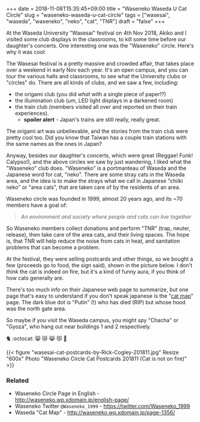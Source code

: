 +++
date = 2018-11-08T15:35:45+09:00
title = "Waseneko Waseda U Cat Circle"
slug = "waseneko-waseda-u-cat-circle"
tags = ["wasesai", "waseda", "waseneko", "neko", "cat", "TNR"]
draft = "false"
+++

At the Waseda University "Wasesai" festival on 4th Nov 2018, Akiko and I visited some club displays in the classrooms, to kill some time before our daughter's concerts. One interesting one was the "Waseneko" circle. Here's why it was cool: 

<!--more-->

The Wasesai festival is a pretty massive and crowded affair, that takes place over a weekend in early Nov each year. It's an open campus, and you can tour the various halls and classrooms, to see what the University clubs or "circles" do. There are all kinds of clubs, and we saw a few, including:

* the origami club (you did _what_ with a single piece of paper!?)
* the illumination club (um, LED light displays in a darkened room)
* the train club (members visited all over and reported on their train experiences). 
   * **spoiler alert** - Japan's trains are still really, really great.
 
The origami art was unbelievable, and the stories from the train club were pretty cool too. Did you know that Taiwan has a couple train stations with the same names as the ones in Japan?  

Anyway, besides our daughter's concerts, which were great (Reggae! Funk! Calypso!), and the above circles we saw by just wandering, I liked what the "Waseneko" club does. "Waseneko" is a portmanteau of Waseda and the Japanese word for cat, "neko". There are some stray cats in the Waseda area, and the idea is to make the strays what we call in Japanese "chiiki neko" or "area cats", that are taken care of by the residents of an area. 

Waseneko circle was founded in 1999, almost 20 years ago, and its ~70 members have a goal of: 

> _An environment and society where people and cats can live together_

So Waseneko members collect donations and perform "TNR" (trap, neuter, release), then take care of the area cats, and their living spaces. The hope is, that TNR will help reduce the noise from cats in heat, and sanitation problems that can become a problem. 

At the festival, they were selling postcards and other things, so we bought a few (proceeds go to food, the sign said), shown in the picture below. I don't _think_ the cat is indeed on fire, but it's a kind of funny aura, if you think of how cats generally are. 

There's too much info on their Japanese web page to summarize, but one page that's easy to understand if you don't speak japanese is the "[cat map](http://waseneko.wp.xdomain.jp/page-1356/)" page. The dark blue dot is "Putin" (!) who has died (RIP) but whose hood was the north gate area. 

So maybe if you visit the Waseda campus, you might spy "Chacha" or "Gyoza", who hang out near buildings 1 and 2 respectively. 

 :cat2: :octocat: :smile_cat: :crying_cat_face: :joy_cat: :heart_eyes_cat: :school: 

{{< figure "wasesai-cat-postcards-by-Rick-Cogley-201811.jpg" Resize "600x" Photo "Waseneko Circle Cat Postcards 201811 (Cat is not on fire)" >}}

### Related

* Waseneko Circle Page in English - http://waseneko.wp.xdomain.jp/english-page/
* Waseneko Twitter `@Waseneko_1999` - https://twitter.com/Waseneko_1999
* Waseda "Cat Map" - http://waseneko.wp.xdomain.jp/page-1356/

